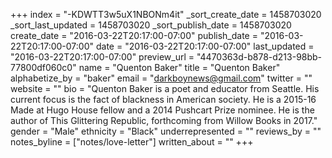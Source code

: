 +++
index = "-KDWTT3w5uX1NBONm4it"
_sort_create_date = 1458703020
_sort_last_updated = 1458703020
_sort_publish_date = 1458703020
create_date = "2016-03-22T20:17:00-07:00"
publish_date = "2016-03-22T20:17:00-07:00"
date = "2016-03-22T20:17:00-07:00"
last_updated = "2016-03-22T20:17:00-07:00"
preview_url = "4470363d-b878-d213-98bb-77800df060c0"
name = "Quenton Baker"
title = "Quenton Baker"
alphabetize_by = "baker"
email = "darkboynews@gmail.com"
twitter = ""
website = ""
bio = "Quenton Baker is a poet and educator from Seattle. His current focus is the fact of blackness in American society. He is a 2015-16 Made at Hugo House fellow and a 2014 Pushcart Prize nominee. He is the author of This Glittering Republic, forthcoming from Willow Books in 2017."
gender = "Male"
ethnicity = "Black"
underrepresented = ""
reviews_by = ""
notes_byline = ["notes/love-letter"]
written_about = ""
+++

